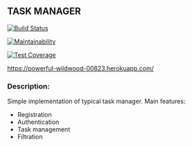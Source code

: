 ## TASK MANAGER

[![Build Status](https://travis-ci.com/free-donut/php-project-lvl4.svg?branch=master)](https://travis-ci.com/free-donut/php-project-lvl4)

[![Maintainability](https://api.codeclimate.com/v1/badges/7724cc79d2e8feea13f6/maintainability)](https://codeclimate.com/github/free-donut/php-project-lvl4/maintainability)

[![Test Coverage](https://api.codeclimate.com/v1/badges/7724cc79d2e8feea13f6/test_coverage)](https://codeclimate.com/github/free-donut/php-project-lvl4/test_coverage)

https://powerful-wildwood-00823.herokuapp.com/


### Description:

Simple implementation of typical task manager. Main features:

* Registration
* Authentication
* Task management
* Filtration
